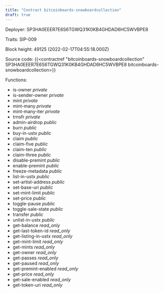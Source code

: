 ```yaml
---
title: "Contract bitcoinboards-snowboardcollection"
draft: true
---
```

Deployer: SP3HA0EEER7E6S6TGWQ31K0KB4GHDAD6HC5WVBPE8

Traits:
SIP-009 



Block height: 49125 (2022-02-17T04:55:18.000Z)

Source code: {{<contractref "bitcoinboards-snowboardcollection" SP3HA0EEER7E6S6TGWQ31K0KB4GHDAD6HC5WVBPE8 bitcoinboards-snowboardcollection>}}

Functions:

* is-owner _private_
* is-sender-owner _private_
* mint _private_
* mint-many _private_
* mint-many-iter _private_
* trnsfr _private_
* admin-airdrop _public_
* burn _public_
* buy-in-ustx _public_
* claim _public_
* claim-five _public_
* claim-ten _public_
* claim-three _public_
* disable-premint _public_
* enable-premint _public_
* freeze-metadata _public_
* list-in-ustx _public_
* set-artist-address _public_
* set-base-uri _public_
* set-mint-limit _public_
* set-price _public_
* toggle-pause _public_
* toggle-sale-state _public_
* transfer _public_
* unlist-in-ustx _public_
* get-balance _read_only_
* get-last-token-id _read_only_
* get-listing-in-ustx _read_only_
* get-mint-limit _read_only_
* get-mints _read_only_
* get-owner _read_only_
* get-passes _read_only_
* get-paused _read_only_
* get-premint-enabled _read_only_
* get-price _read_only_
* get-sale-enabled _read_only_
* get-token-uri _read_only_
